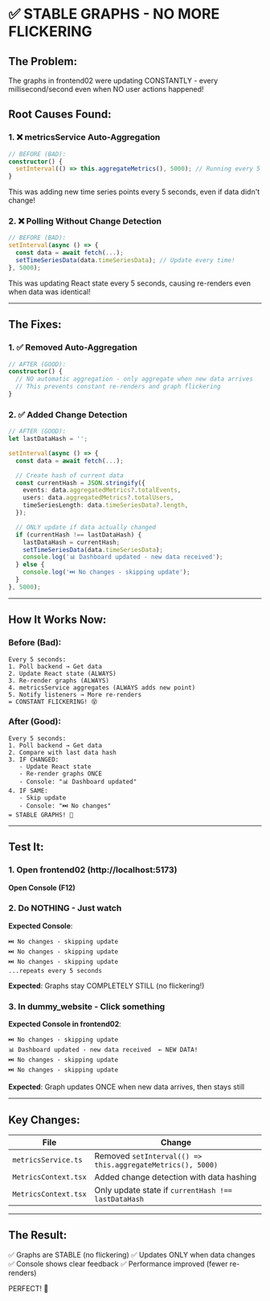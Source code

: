 # ✅ STABLE GRAPHS - NO MORE FLICKERING

## The Problem:
The graphs in frontend02 were updating CONSTANTLY - every millisecond/second even when NO user actions happened!

## Root Causes Found:

### 1. ❌ metricsService Auto-Aggregation
```typescript
// BEFORE (BAD):
constructor() {
  setInterval(() => this.aggregateMetrics(), 5000); // Running every 5 seconds
}
```
This was adding new time series points every 5 seconds, even if data didn't change!

### 2. ❌ Polling Without Change Detection
```typescript
// BEFORE (BAD):
setInterval(async () => {
  const data = await fetch(...);
  setTimeSeriesData(data.timeSeriesData); // Update every time!
}, 5000);
```
This was updating React state every 5 seconds, causing re-renders even when data was identical!

---

## The Fixes:

### 1. ✅ Removed Auto-Aggregation
```typescript
// AFTER (GOOD):
constructor() {
  // NO automatic aggregation - only aggregate when new data arrives
  // This prevents constant re-renders and graph flickering
}
```

### 2. ✅ Added Change Detection
```typescript
// AFTER (GOOD):
let lastDataHash = '';

setInterval(async () => {
  const data = await fetch(...);

  // Create hash of current data
  const currentHash = JSON.stringify({
    events: data.aggregatedMetrics?.totalEvents,
    users: data.aggregatedMetrics?.totalUsers,
    timeSeriesLength: data.timeSeriesData?.length,
  });

  // ONLY update if data actually changed
  if (currentHash !== lastDataHash) {
    lastDataHash = currentHash;
    setTimeSeriesData(data.timeSeriesData);
    console.log('📊 Dashboard updated - new data received');
  } else {
    console.log('⏭️ No changes - skipping update');
  }
}, 5000);
```

---

## How It Works Now:

### Before (Bad):
```
Every 5 seconds:
1. Poll backend → Get data
2. Update React state (ALWAYS)
3. Re-render graphs (ALWAYS)
4. metricsService aggregates (ALWAYS adds new point)
5. Notify listeners → More re-renders
= CONSTANT FLICKERING! 😵
```

### After (Good):
```
Every 5 seconds:
1. Poll backend → Get data
2. Compare with last data hash
3. IF CHANGED:
   - Update React state
   - Re-render graphs ONCE
   - Console: "📊 Dashboard updated"
4. IF SAME:
   - Skip update
   - Console: "⏭️ No changes"
= STABLE GRAPHS! 🎯
```

---

## Test It:

### 1. Open frontend02 (http://localhost:5173)
**Open Console (F12)**

### 2. Do NOTHING - Just watch
**Expected Console**:
```
⏭️ No changes - skipping update
⏭️ No changes - skipping update
⏭️ No changes - skipping update
...repeats every 5 seconds
```
**Expected**: Graphs stay COMPLETELY STILL (no flickering!)

### 3. In dummy_website - Click something
**Expected Console in frontend02**:
```
⏭️ No changes - skipping update
📊 Dashboard updated - new data received  ← NEW DATA!
⏭️ No changes - skipping update
⏭️ No changes - skipping update
```
**Expected**: Graph updates ONCE when new data arrives, then stays still

---

## Key Changes:

| File | Change |
|------|--------|
| `metricsService.ts` | Removed `setInterval(() => this.aggregateMetrics(), 5000)` |
| `MetricsContext.tsx` | Added change detection with data hashing |
| `MetricsContext.tsx` | Only update state if `currentHash !== lastDataHash` |

---

## The Result:
✅ Graphs are STABLE (no flickering)
✅ Updates ONLY when data changes
✅ Console shows clear feedback
✅ Performance improved (fewer re-renders)

PERFECT! 🎉

